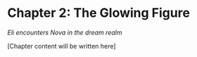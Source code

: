 # Chapter 2: The Glowing Figure

*Eli encounters Nova in the dream realm*

[Chapter content will be written here]
